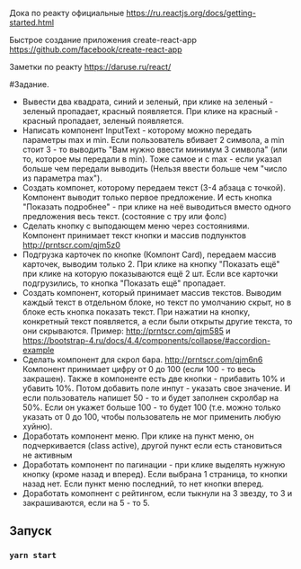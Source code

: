 Дока по реакту официальные
https://ru.reactjs.org/docs/getting-started.html

Быстрое создание приложения create-react-app
https://github.com/facebook/create-react-app

Заметки по реакту
https://daruse.ru/react/

#Задание.

- Вывести два квадрата, синий и зеленый, при клике на зеленый - зеленый пропадает, 
красный появляется. При клике на красный - красный пропадает, зеленый появляется.
- Написать компонент InputText - которому можно передать параметры max и min.
Если пользователь вбивает 2 символа, а min стоит 3 - то выводить "Вам нужно ввести минимум 3 символа"
(или то, которое мы передали в min). Тоже самое и с max - если указал больше чем передали
выводить (Нельзя ввести больше чем "число из параметра max").
- Создать компонет, которому передаем текст (3-4 абзаца с точкой). Компонент выводит только
первое предложение. И есть кнопка "Показать подробнее" - при клике на неё выводиться вместо одного
предложения весь текст. (состояние с тру или фолс)
- Сделать кнопку с выподающем меню через состояниями. Компонент принимает текст кнопки и массив
подпунктов http://prntscr.com/qjm5z0
- Подгрузка карточек по кнопке (Компонт Card), передаем массив карточек, выводим только 2. При клике на кнопку
"Показать ещё" при клике на которую показываются ещё 2 шт. Если все карточки
подгрузились, то кнопка "Показать ещё" пропадает.
- Создать компонент, который принимает массив текстов. Выводим каждый текст в отдельном блоке, но
текст по умолчанию скрыт, но в блоке есть кнопка показать текст. При нажатии на кнопку, конкретный
текст появляется, а если были открыты другие текста, то они скрываются.
Пример: http://prntscr.com/qjm585 и https://bootstrap-4.ru/docs/4.4/components/collapse/#accordion-example
- Сделать компонент для скрол бара. http://prntscr.com/qjm6n6
Компонент принимает цифру от 0 до 100 (если 100 - то весь закрашен).
Также в компоненте есть две кнопки - прибавить 10% и убавить 10%.
Потом добавить поле инпут - указать свое значение. И если пользователь напишет 50 - то и будет
заполнен скролбар на 50%. Если он укажет больше 100 - то будет 100 (т.е. можно только указать от 0 до 100, 
чтобы пользователь не мог применить любую хуйню).
- Доработать компонент меню. При клике на пункт меню, он подчеркивается (class active), другой пункт
если есть становиться не активным
- Доработать компонент по пагинации - при клике выделять нужную кнопку (кроме назад и вперед).
Если выбрана 1 страница, то кнопки назад нет. Если пункт меню последний, то нет кнопки вперед.
- Доработать комопнент с рейтингом, если тыкнули на 3 звезду, то 3 и закрашиваются, если на 5 - то 5.


## Запуск
### `yarn start`